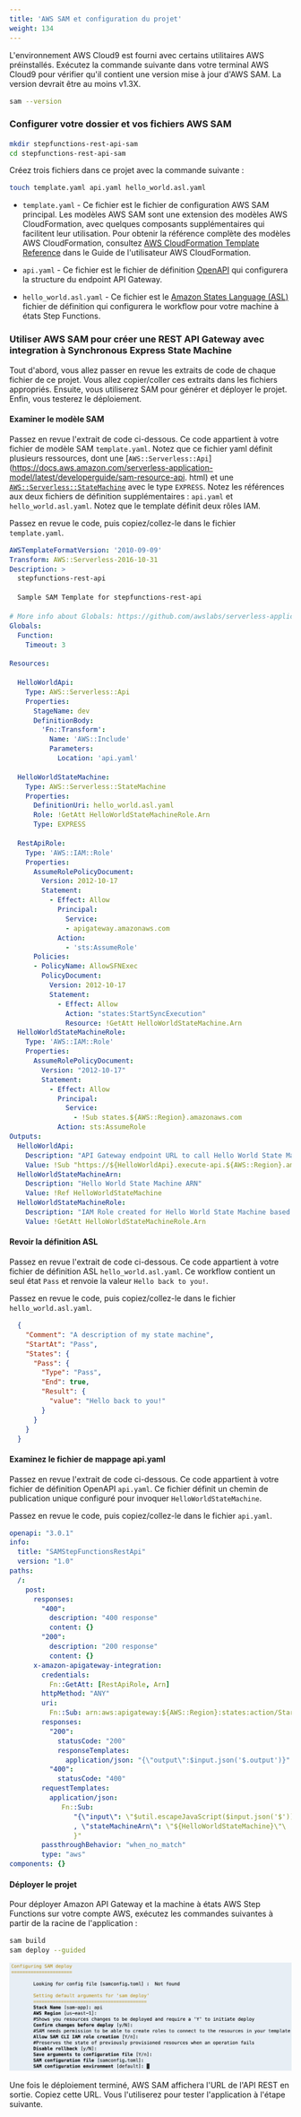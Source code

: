 ```yaml
---
title: 'AWS SAM et configuration du projet'
weight: 134
---
```


L'environnement AWS Cloud9 est fourni avec certains utilitaires AWS préinstallés. Exécutez la commande suivante dans votre terminal AWS Cloud9 pour vérifier qu'il contient une version mise à jour d'AWS SAM. La version devrait être au moins v1.3X.

```bash
sam --version
```

### Configurer votre dossier et vos fichiers AWS SAM
```bash
mkdir stepfunctions-rest-api-sam
cd stepfunctions-rest-api-sam
```

Créez trois fichiers dans ce projet avec la commande suivante :

```bash
touch template.yaml api.yaml hello_world.asl.yaml
```

- `template.yaml` - Ce fichier est le fichier de configuration AWS SAM principal. Les modèles AWS SAM sont une extension des modèles AWS CloudFormation, avec quelques composants supplémentaires qui facilitent leur utilisation. Pour obtenir la référence complète des modèles AWS CloudFormation, consultez [AWS CloudFormation Template Reference](https://docs.aws.amazon.com/AWSCloudFormation/latest/UserGuide/template-reference.html) dans le Guide de l'utilisateur AWS CloudFormation.

- `api.yaml` - Ce fichier est le fichier de définition [OpenAPI](https://github.com/OAI/OpenAPI-Specification/blob/main/versions/3.0.1.md) qui configurera la structure du endpoint API Gateway.

- `hello_world.asl.yaml` - Ce fichier est le [Amazon States Language (ASL)](https://docs.aws.amazon.com/step-functions/latest/dg/concepts-amazon-states-language.html ) fichier de définition qui configurera le workflow pour votre machine à états Step Functions.


### Utiliser AWS SAM pour créer une REST API Gateway avec integration à Synchronous Express State Machine

Tout d'abord, vous allez passer en revue les extraits de code de chaque fichier de ce projet. Vous allez copier/coller ces extraits dans les fichiers appropriés. Ensuite, vous utiliserez SAM pour générer et déployer le projet. Enfin, vous testerez le déploiement.

#### Examiner le modèle SAM

Passez en revue l'extrait de code ci-dessous. Ce code appartient à votre fichier de modèle SAM `template.yaml`. Notez que ce fichier yaml définit plusieurs ressources, dont une [`AWS::Serverless::Api`](https://docs.aws.amazon.com/serverless-application-model/latest/developerguide/sam-resource-api. html) et une [`AWS::Serverless::StateMachine`](https://docs.aws.amazon.com/serverless-application-model/latest/eveloperguide/sam-resource-statemachine.html) avec le type `EXPRESS`. Notez les références aux deux fichiers de définition supplémentaires : `api.yaml` et `hello_world.asl.yaml`. Notez que le template définit deux rôles IAM.

Passez en revue le code, puis copiez/collez-le dans le fichier `template.yaml`.

```yaml
AWSTemplateFormatVersion: '2010-09-09'
Transform: AWS::Serverless-2016-10-31
Description: >
  stepfunctions-rest-api

  Sample SAM Template for stepfunctions-rest-api

# More info about Globals: https://github.com/awslabs/serverless-application-model/blob/master/docs/globals.rst
Globals:
  Function:
    Timeout: 3

Resources:

  HelloWorldApi:
    Type: AWS::Serverless::Api
    Properties:
      StageName: dev
      DefinitionBody:
        'Fn::Transform':
          Name: 'AWS::Include'
          Parameters:
            Location: 'api.yaml'

  HelloWorldStateMachine:
    Type: AWS::Serverless::StateMachine
    Properties:
      DefinitionUri: hello_world.asl.yaml
      Role: !GetAtt HelloWorldStateMachineRole.Arn
      Type: EXPRESS

  RestApiRole:
    Type: 'AWS::IAM::Role'
    Properties:
      AssumeRolePolicyDocument:
        Version: 2012-10-17
        Statement:
          - Effect: Allow
            Principal:
              Service:
              - apigateway.amazonaws.com
            Action:
              - 'sts:AssumeRole'
      Policies:
      - PolicyName: AllowSFNExec
        PolicyDocument:
          Version: 2012-10-17
          Statement:
            - Effect: Allow
              Action: "states:StartSyncExecution"
              Resource: !GetAtt HelloWorldStateMachine.Arn
  HelloWorldStateMachineRole:
    Type: 'AWS::IAM::Role'
    Properties:
      AssumeRolePolicyDocument:
        Version: "2012-10-17"
        Statement:
          - Effect: Allow
            Principal:
              Service:
                - !Sub states.${AWS::Region}.amazonaws.com
            Action: sts:AssumeRole
Outputs:
  HelloWorldApi:
    Description: "API Gateway endpoint URL to call Hello World State Machine"
    Value: !Sub "https://${HelloWorldApi}.execute-api.${AWS::Region}.amazonaws.com/dev/"
  HelloWorldStateMachineArn:
    Description: "Hello World State Machine ARN"
    Value: !Ref HelloWorldStateMachine
  HelloWorldStateMachineRole:
    Description: "IAM Role created for Hello World State Machine based on the specified SAM Policy Templates"
    Value: !GetAtt HelloWorldStateMachineRole.Arn
```

#### Revoir la définition ASL

Passez en revue l'extrait de code ci-dessous. Ce code appartient à votre fichier de définition ASL `hello_world.asl.yaml`. Ce workflow contient un seul état `Pass` et renvoie la valeur `Hello back to you!`.

Passez en revue le code, puis copiez/collez-le dans le fichier `hello_world.asl.yaml`.

```json
  {
    "Comment": "A description of my state machine",
    "StartAt": "Pass",
    "States": {
      "Pass": {
        "Type": "Pass",
        "End": true,
        "Result": {
          "value": "Hello back to you!"
        }
      }
    }
  }
```

#### Examinez le fichier de mappage api.yaml

Passez en revue l'extrait de code ci-dessous. Ce code appartient à votre fichier de définition OpenAPI `api.yaml`. Ce fichier définit un chemin de publication unique configuré pour invoquer `HelloWorldStateMachine`.

Passez en revue le code, puis copiez/collez-le dans le fichier `api.yaml`.

```yaml
openapi: "3.0.1"
info:
  title: "SAMStepFunctionsRestApi"
  version: "1.0"
paths:
  /:
    post:
      responses:
        "400":
          description: "400 response"
          content: {}
        "200":
          description: "200 response"
          content: {}
      x-amazon-apigateway-integration:
        credentials:
          Fn::GetAtt: [RestApiRole, Arn]
        httpMethod: "ANY"
        uri:
          Fn::Sub: arn:aws:apigateway:${AWS::Region}:states:action/StartSyncExecution
        responses:
          "200":
            statusCode: "200"
            responseTemplates:
              application/json: "{\"output\":$input.json('$.output')}"
          "400":
            statusCode: "400"
        requestTemplates:
          application/json:
             Fn::Sub:
                "{\"input\": \"$util.escapeJavaScript($input.json('$'))\"\
                , \"stateMachineArn\": \"${HelloWorldStateMachine}\"\
                }"
        passthroughBehavior: "when_no_match"
        type: "aws"
components: {}
```

#### Déployer le projet

Pour déployer Amazon API Gateway et la machine à états AWS Step Functions sur votre compte AWS, exécutez les commandes suivantes à partir de la racine de l'application :

```bash
sam build
sam deploy --guided
```
![AWS SAM deploy](/static/img/module-11/sam-deploy.png)

Une fois le déploiement terminé, AWS SAM affichera l'URL de l'API REST en sortie. Copiez cette URL. Vous l'utiliserez pour tester l'application à l'étape suivante.